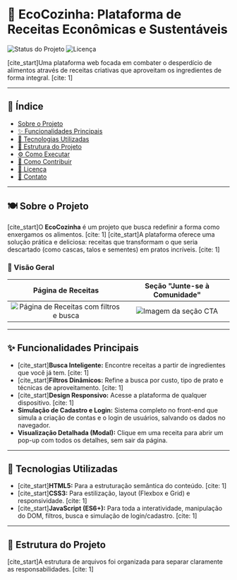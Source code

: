 # 🌿 EcoCozinha: Plataforma de Receitas Econômicas e Sustentáveis

![Status do Projeto](https://img.shields.io/badge/status-em%20desenvolvimento-yellow)
![Licença](https://img.shields.io/badge/licença-MIT-blue)

[cite_start]Uma plataforma web focada em combater o desperdício de alimentos através de receitas criativas que aproveitam os ingredientes de forma integral. [cite: 1]

---

## 📖 Índice

* [Sobre o Projeto](#-sobre-o-projeto)
* [✨ Funcionalidades Principais](#-principais-funcionalidades)
* [🚀 Tecnologias Utilizadas](#-tecnologias-utilizadas)
* [📂 Estrutura do Projeto](#-estrutura-do-projeto)
* [⚙️ Como Executar](#️-como-executar)
* [🤝 Como Contribuir](#-como-contribuir)
* [📄 Licença](#-licença)
* [📧 Contato](#-contato)

---

## 🍽️ Sobre o Projeto

[cite_start]O **EcoCozinha** é um projeto que busca redefinir a forma como enxergamos os alimentos. [cite: 1] [cite_start]A plataforma oferece uma solução prática e deliciosa: receitas que transformam o que seria descartado (como cascas, talos e sementes) em pratos incríveis. [cite: 1]

### 📸 Visão Geral

| Página de Receitas | Seção "Junte-se à Comunidade" |
| :---: | :---: |
| ![Página de Receitas com filtros e busca](https://via.placeholder.com/450x300.png?text=Página+de+Receitas) | ![Imagem da seção CTA](https://i.imgur.com/rG7Z3iL.png) |


---

## ✨ Funcionalidades Principais

* [cite_start]**Busca Inteligente:** Encontre receitas a partir de ingredientes que você já tem. [cite: 1]
* [cite_start]**Filtros Dinâmicos:** Refine a busca por custo, tipo de prato e técnicas de aproveitamento. [cite: 1]
* [cite_start]**Design Responsivo:** Acesse a plataforma de qualquer dispositivo. [cite: 1]
* **Simulação de Cadastro e Login:** Sistema completo no front-end que simula a criação de contas e o login de usuários, salvando os dados no navegador.
* **Visualização Detalhada (Modal):** Clique em uma receita para abrir um pop-up com todos os detalhes, sem sair da página.

---

## 🚀 Tecnologias Utilizadas

* [cite_start]**HTML5:** Para a estruturação semântica do conteúdo. [cite: 1]
* [cite_start]**CSS3:** Para estilização, layout (Flexbox e Grid) e responsividade. [cite: 1]
* [cite_start]**JavaScript (ES6+):** Para toda a interatividade, manipulação do DOM, filtros, busca e simulação de login/cadastro. [cite: 1]

---

## 📂 Estrutura do Projeto

[cite_start]A estrutura de arquivos foi organizada para separar claramente as responsabilidades. [cite: 1]